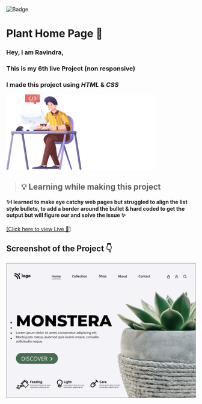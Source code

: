 ![Badge](https://img.shields.io/badge/Project--6-Home--Page-green)
# Plant Home Page 🌿

### Hey, I am **Ravindra**, 
### This is  my 6th live Project (non responsive)
### I made this project using *HTML* & *CSS*

![](./photos/Untitled%20design.svg)
>##  💡 Learning while making this project

#### ✨I learned to make eye catchy web pages but struggled to align the list style bullets, to add a border around the bullet & hard coded to get the output but will figure our and solve the issue ✨

[[Click here to view Live 🚀]](https://rp-project-4.netlify.app/ "Law Home Page")

## Screenshot of the Project 👇
![](./photos/Plant%20HomePage.png)